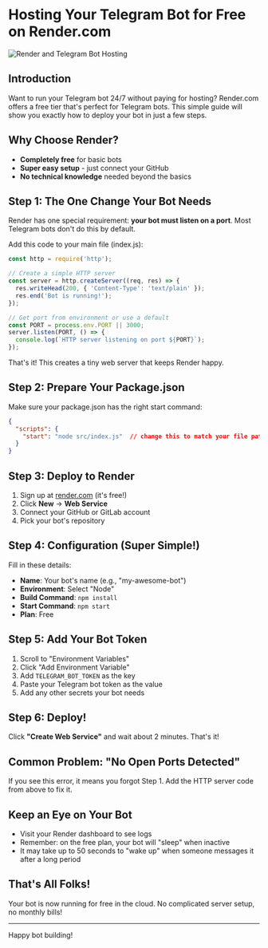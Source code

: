 # Hosting Your Telegram Bot for Free on Render.com

![Render and Telegram Bot Hosting](https://render.com/illustrations/render-logo-color-light.svg)

## Introduction

Want to run your Telegram bot 24/7 without paying for hosting? Render.com offers a free tier that's perfect for Telegram bots. This simple guide will show you exactly how to deploy your bot in just a few steps.

## Why Choose Render?

- **Completely free** for basic bots
- **Super easy setup** - just connect your GitHub
- **No technical knowledge** needed beyond the basics

## Step 1: The One Change Your Bot Needs

Render has one special requirement: **your bot must listen on a port**. Most Telegram bots don't do this by default.

Add this code to your main file (index.js):

```javascript
const http = require('http');

// Create a simple HTTP server
const server = http.createServer((req, res) => {
  res.writeHead(200, { 'Content-Type': 'text/plain' });
  res.end('Bot is running!');
});

// Get port from environment or use a default
const PORT = process.env.PORT || 3000;
server.listen(PORT, () => {
  console.log(`HTTP server listening on port ${PORT}`);
});
```

That's it! This creates a tiny web server that keeps Render happy.

## Step 2: Prepare Your Package.json

Make sure your package.json has the right start command:

```json
{
  "scripts": {
    "start": "node src/index.js"  // change this to match your file path
  }
}
```

## Step 3: Deploy to Render

1. Sign up at [render.com](https://render.com/) (it's free!)
2. Click **New** → **Web Service**
3. Connect your GitHub or GitLab account
4. Pick your bot's repository

## Step 4: Configuration (Super Simple!)

Fill in these details:
- **Name**: Your bot's name (e.g., "my-awesome-bot")
- **Environment**: Select "Node"
- **Build Command**: `npm install`
- **Start Command**: `npm start`
- **Plan**: Free

## Step 5: Add Your Bot Token

1. Scroll to "Environment Variables"
2. Click "Add Environment Variable"
3. Add `TELEGRAM_BOT_TOKEN` as the key
4. Paste your Telegram bot token as the value
5. Add any other secrets your bot needs

## Step 6: Deploy!

Click **"Create Web Service"** and wait about 2 minutes. That's it!

## Common Problem: "No Open Ports Detected"

If you see this error, it means you forgot Step 1. Add the HTTP server code from above to fix it.

## Keep an Eye on Your Bot

- Visit your Render dashboard to see logs
- Remember: on the free plan, your bot will "sleep" when inactive
- It may take up to 50 seconds to "wake up" when someone messages it after a long period

## That's All Folks!

Your bot is now running for free in the cloud. No complicated server setup, no monthly bills!

---

Happy bot building!
